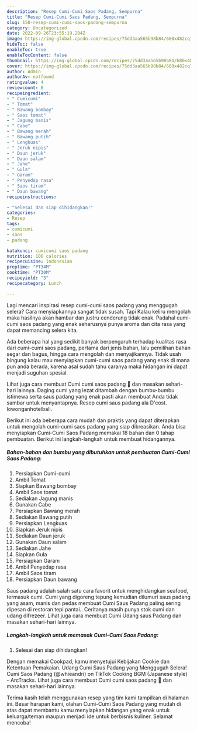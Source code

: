 ```yaml
---
description: "Resep Cumi-Cumi Saos Padang, Sempurna"
title: "Resep Cumi-Cumi Saos Padang, Sempurna"
slug: 150-resep-cumi-cumi-saos-padang-sempurna
category: Uncategorized
date: 2022-09-26T23:55:19.294Z
image: https://img-global.cpcdn.com/recipes/75dd3aa565b98b84/680x482cq70/cumi-cumi-saos-padang-foto-resep-utama.jpg
hideToc: false
enableToc: true
enableTocContent: false
thumbnail: https://img-global.cpcdn.com/recipes/75dd3aa565b98b84/680x482cq70/cumi-cumi-saos-padang-foto-resep-utama.jpg
cover: https://img-global.cpcdn.com/recipes/75dd3aa565b98b84/680x482cq70/cumi-cumi-saos-padang-foto-resep-utama.jpg
author: Admin
authorAv: notfound
ratingvalue: 4
reviewcount: 8
recipeingredient:
- " Cumicumi"
- " Tomat"
- " Bawang bombay"
- " Saos tomat"
- " Jagung manis"
- " Cabe"
- " Bawang merah"
- " Bawang putih"
- " Lengkuas"
- " Jeruk nipis"
- " Daun jeruk"
- " Daun salam"
- " Jahe"
- " Gula"
- " Garam"
- " Penyedap rasa"
- " Saos tiram"
- " Daun bawang"
recipeinstructions:

- "Selesai dan siap dihidangkan!"
categories:
- Resep
tags:
- cumicumi
- saos
- padang

katakunci: cumicumi saos padang 
nutrition: 106 calories
recipecuisine: Indonesian
preptime: "PT34M"
cooktime: "PT30M"
recipeyield: "3"
recipecategory: Lunch

---
```



Lagi mencari inspirasi resep cumi-cumi saos padang yang menggugah selera? Cara menyiapkannya sangat tidak susah. Tapi Kalau keliru mengolah maka hasilnya akan hambar dan justru cenderung tidak enak. Padahal cumi-cumi saos padang yang enak seharusnya punya aroma dan cita rasa yang dapat memancing selera kita.


Ada beberapa hal yang sedikit banyak berpengaruh terhadap kualitas rasa dari cumi-cumi saos padang, pertama dari jenis bahan, lalu pemilihan bahan segar dan bagus, hingga cara mengolah dan menyajikannya. Tidak usah bingung kalau mau menyiapkan cumi-cumi saos padang yang enak di mana pun anda berada, karena asal sudah tahu caranya maka hidangan ini dapat menjadi suguhan spesial.

Lihat juga cara membuat Cumi cumi saos padang 🦑 dan masakan sehari-hari lainnya. Daging cumi yang lezat ditambah dengan bumbu-bumbu istimewa serta saus padang yang enak pasti akan membuat Anda tidak sambar untuk menyantapnya. Resep cumi saus padang ala D&#39;cost. lowonganhotelbali.


Berikut ini ada beberapa cara mudah dan praktis yang dapat diterapkan untuk mengolah cumi-cumi saos padang yang siap dikreasikan. Anda bisa menyiapkan Cumi-Cumi Saos Padang memakai 18 bahan dan 0 tahap pembuatan. Berikut ini langkah-langkah untuk membuat hidangannya.

<!--inarticleads1-->

##### Bahan-bahan dan bumbu yang dibutuhkan untuk pembuatan Cumi-Cumi Saos Padang:

1. Persiapkan  Cumi-cumi
1. Ambil  Tomat
1. Siapkan  Bawang bombay
1. Ambil  Saos tomat
1. Sediakan  Jagung manis
1. Gunakan  Cabe
1. Persiapkan  Bawang merah
1. Sediakan  Bawang putih
1. Persiapkan  Lengkuas
1. Siapkan  Jeruk nipis
1. Sediakan  Daun jeruk
1. Gunakan  Daun salam
1. Sediakan  Jahe
1. Siapkan  Gula
1. Persiapkan  Garam
1. Ambil  Penyedap rasa
1. Ambil  Saos tiram
1. Persiapkan  Daun bawang


Saus padang adalah salah satu cara favorit untuk menghidangkan seafood, termasuk cumi. Cumi yang digoreng tepung kemudian dilumuri saus padang yang asam, manis dan pedas membuat Cumi Saus Padang paling sering dipesan di restoran tepi pantai.. Ceritanya masih punya stok cumi dan udang difrezeer. Lihat juga cara membuat Cumi Udang saus Padang dan masakan sehari-hari lainnya. 

<!--inarticleads2-->

##### Langkah-langkah untuk memasak Cumi-Cumi Saos Padang:


1. Selesai dan siap dihidangkan!

Dengan memakai Cookpad, kamu menyetujui Kebijakan Cookie dan Ketentuan Pemakaian. Udang Cumi Saus Padang yang Menggugah Selera! Cumi Saos Padang (@whieandri) on TikTok Cooking BGM (Japanese style) - ArcTracks. Lihat juga cara membuat Cumi cumi saos padang 🦑 dan masakan sehari-hari lainnya. 

Terima kasih telah menggunakan resep yang tim kami tampilkan di halaman ini. Besar harapan kami, olahan Cumi-Cumi Saos Padang yang mudah di atas dapat membantu kamu menyiapkan hidangan yang enak untuk keluarga/teman maupun menjadi ide untuk berbisnis kuliner. Selamat mencoba!

